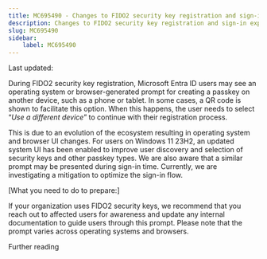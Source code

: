 ```yaml
---
title: MC695490 - Changes to FIDO2 security key registration and sign-in experiences
description: Changes to FIDO2 security key registration and sign-in experiences
slug: MC695490
sidebar:
    label: MC695490
---
```



Last updated: 

<p>During FIDO2 security key registration, Microsoft Entra ID users may see an operating system or browser-generated prompt for creating a passkey on another device, such as a phone or tablet. In some cases, a QR code is shown to facilitate this option. When this happens, the user needs to select “<i>Use a different device</i>” to continue with their registration process.<br></p><p>This is due to an evolution of the ecosystem resulting in operating system and browser UI changes. For users on Windows 11 23H2, an updated system UI has been enabled to improve user discovery and selection of security keys and other passkey types.  We are also aware that a similar prompt may be presented during sign-in time. Currently, we are investigating a mitigation to optimize the sign-in flow. 
</p><p>[What you need to do to prepare:]</p><p>If your organization uses FIDO2 security keys, we recommend that you reach out to affected users for awareness and update any internal documentation to guide users through this prompt. Please note that the prompt varies across operating systems and browsers.&nbsp;</p

## Further reading
